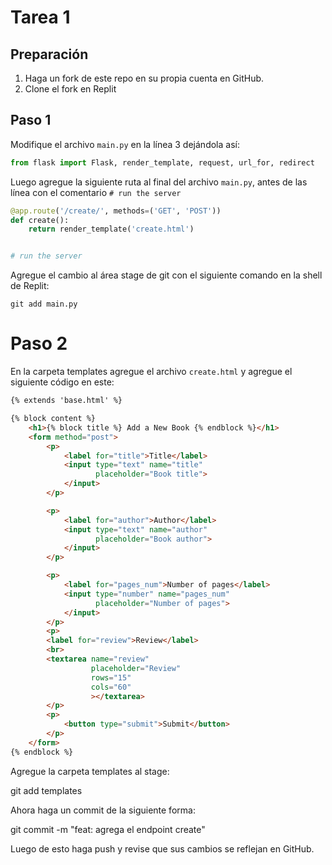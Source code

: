 # Tarea 1

## Preparación

1. Haga un fork de este repo en su propia cuenta en GitHub.
2. Clone el fork en Replit
 

## Paso 1

Modifique el archivo `main.py` en la línea 3 dejándola así:

```python
from flask import Flask, render_template, request, url_for, redirect

```

Luego agregue la siguiente ruta al final del archivo `main.py`, antes de las línea con el comentario `# run the server`

```python
@app.route('/create/', methods=('GET', 'POST'))
def create():
    return render_template('create.html')


# run the server 
```


Agregue el cambio al área stage de git con el siguiente comando en la shell de Replit:

```
git add main.py
```

# Paso 2

En la carpeta templates agregue el archivo `create.html` y agregue el siguiente código en este:

```html
{% extends 'base.html' %}

{% block content %}
    <h1>{% block title %} Add a New Book {% endblock %}</h1>
    <form method="post">
        <p>
            <label for="title">Title</label>
            <input type="text" name="title"
                   placeholder="Book title">
            </input>
        </p>

        <p>
            <label for="author">Author</label>
            <input type="text" name="author"
                   placeholder="Book author">
            </input>
        </p>

        <p>
            <label for="pages_num">Number of pages</label>
            <input type="number" name="pages_num"
                   placeholder="Number of pages">
            </input>
        </p>
        <p>
        <label for="review">Review</label>
        <br>
        <textarea name="review"
                  placeholder="Review"
                  rows="15"
                  cols="60"
                  ></textarea>
        </p>
        <p>
            <button type="submit">Submit</button>
        </p>
    </form>
{% endblock %}
```

Agregue la carpeta templates al stage:  

  git add templates

Ahora haga un commit de la siguiente forma:

  git commit -m "feat: agrega el endpoint create"

Luego de esto haga push y revise que sus cambios se reflejan en GitHub.

